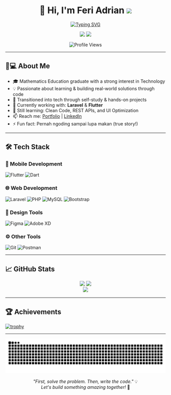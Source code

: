 <h1 align="center">🚀 Hi, I'm Feri Adrian <img src="https://media.giphy.com/media/hvRJCLFzcasrR4ia7z/giphy.gif" width="35"></h1>
<p align="center">
  <a href="https://git.io/typing-svg"><img src="https://readme-typing-svg.demolab.com?font=Fira+Code&weight=600&size=26&duration=4000&pause=1000&color=00F72D&center=true&vCenter=true&width=600&lines=Mobile+Developer;Laravel+Developer;UI%2FUX+Enthusiast;" alt="Typing SVG" /></a>
</p>

<p align="center">
  <!-- <a href="https://www.linkedin.com/in/yourprofile"><img src="https://img.shields.io/badge/LinkedIn-0077B5?style=for-the-badge&logo=linkedin&logoColor=white"></a> -->
  <!-- <a href="https://twitter.com/yourhandle"><img src="https://img.shields.io/badge/Twitter-1DA1F2?style=for-the-badge&logo=twitter&logoColor=white"></a> -->
  <a href="https://feriadrian-site.vercel.app"><img src="https://img.shields.io/badge/Portfolio-%23000000.svg?style=for-the-badge&logo=firefox&logoColor=#FF7139"></a>
  <a href="mailto:feritarakan@gmail.com"><img src="https://img.shields.io/badge/Email-D14836?style=for-the-badge&logo=gmail&logoColor=white"></a>
</p>

<p align="center">
  <img src="https://komarev.com/ghpvc/?username=feriadrian&label=Profile%20Views&color=0e75b6&style=flat" alt="Profile Views" />
</p>

---

## 👨💻 About Me

- 🎓 Mathematics Education graduate with a strong interest in Technology 
- 💡 Passionate about learning & building real-world solutions through code  
- 🧠 Transitioned into tech through self-study & hands-on projects  
- 🔭 Currently working with: **Laravel** & **Flutter**
- 🌱 Still learning: Clean Code, REST APIs, and UI Optimization  
- 📫 Reach me: [Portfolio](https://feriadrian-site.vercel.app) | [LinkedIn](#)
- ⚡ Fun fact: Pernah ngoding sampai lupa makan (true story!)

---

## 🛠️ Tech Stack

### 📱 Mobile Development
![Flutter](https://img.shields.io/badge/Flutter-%2302569B.svg?style=for-the-badge&logo=Flutter&logoColor=white)
![Dart](https://img.shields.io/badge/dart-%230175C2.svg?style=for-the-badge&logo=dart&logoColor=white)

### 🌐 Web Development
![Laravel](https://img.shields.io/badge/laravel-%23FF2D20.svg?style=for-the-badge&logo=laravel&logoColor=white)
![PHP](https://img.shields.io/badge/php-%23777BB4.svg?style=for-the-badge&logo=php&logoColor=white)
![MySQL](https://img.shields.io/badge/mysql-%2300f.svg?style=for-the-badge&logo=mysql&logoColor=white)
![Bootstrap](https://img.shields.io/badge/bootstrap-%23563D7C.svg?style=for-the-badge&logo=bootstrap&logoColor=white)

### 🎨 Design Tools
![Figma](https://img.shields.io/badge/figma-%23F24E1E.svg?style=for-the-badge&logo=figma&logoColor=white)
![Adobe XD](https://img.shields.io/badge/Adobe%20XD-470137?style=for-the-badge&logo=Adobe%20XD&logoColor=#FF61F6)
<!-- ![Blender](https://img.shields.io/badge/blender-%23F5792A.svg?style=for-the-badge&logo=blender&logoColor=white) -->

### ⚙️ Other Tools
![Git](https://img.shields.io/badge/git-%23F05033.svg?style=for-the-badge&logo=git&logoColor=white)
![Postman](https://img.shields.io/badge/Postman-FF6C37?style=for-the-badge&logo=postman&logoColor=white)

---

## 📈 GitHub Stats

<div align="center">
  <img width="48%" src="https://github-readme-stats.vercel.app/api?username=feriadrian&show_icons=true&theme=radical&hide_border=true" />
  <img width="48%" src="https://github-readme-streak-stats.herokuapp.com/?user=feriadrian&theme=radical&hide_border=true" />
</div>

<div align="center">
  <img src="https://github-readme-stats.vercel.app/api/top-langs/?username=feriadrian&layout=compact&theme=radical&hide_border=true" />
</div>

---

## 🏆 Achievements
[![trophy](https://github-profile-trophy.vercel.app/?username=feriadrian&theme=onedark&row=1&margin-w=15)](https://github.com/ryo-ma/github-profile-trophy)

---

<div align="center">
  <img src="https://github.com/feriadrian/feriadrian/blob/master/github-user-contribution.svg" alt="Snake animation" />
</div>

<p align="center">
  <i>"First, solve the problem. Then, write the code."</i> 💡<br>
  <i>Let's build something amazing together!</i> 🤝
</p>
